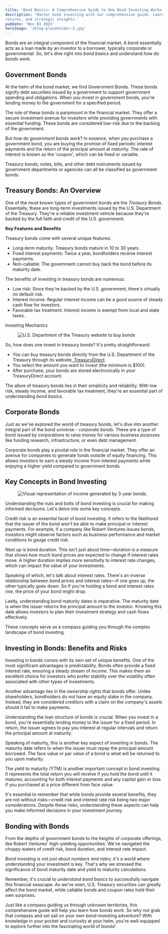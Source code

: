 ```yaml
---
title: 'Bond Basics: A Comprehensive Guide to How Bond Investing Works'
description: 'Master bond investing with our comprehensive guide. Learn about government and corporate bonds, risks,
returns, and strategic insights.'
pubDate: 'Nov 03 2023'
heroImage: '/blog-placeholder-3.jpg'
---
```


<div class="blog-content">
    <p>Bonds are an integral component of the financial market. A bond essentially acts as a loan made by an investor to
        a borrower, typically corporate or governmental. So, let&#x27;s dive right into <em>bond basics</em> and
        understand <em>how do bonds work</em>.</p>
    <h2><strong>Government Bonds</strong></h2>
    <p>At the helm of the bond market, we find Government Bonds. These bonds signify debt securities issued by a
        government to support government spending and obligations. When you invest in government bonds, you&#x27;re
        lending money to the government for a specified period.</p>
    <p>The role of these bonds is paramount in the financial market. They offer a secure investment avenue for investors
        while providing governments with essential funding. These bonds are considered low-risk due to the backing of
        the government.</p>
    <p>But <em>how do government bonds work</em>? In essence, when you purchase a government bond, you are buying the
        promise of fixed periodic interest payments and the return of the principal amount at maturity. The rate of
        interest is known as the &#x27;coupon&#x27;, which can be fixed or variable.</p>
    <p>Treasury bonds, notes, bills, and other debt instruments issued by government departments or agencies can all be
        classified as government bonds.</p>
    <h2><strong>Treasury Bonds: An Overview</strong></h2>
    <p>One of the most known types of government bonds are the <em>Treasury Bonds</em>. Essentially, these are long-term
        investments issued by the U.S. Department of the Treasury. They&#x27;re a reliable investment vehicle because
        they&#x27;re backed by the full faith and credit of the U.S. government.</p>
    <p><strong>Key Features and Benefits</strong></p>
    <p>Treasury bonds come with several unique features:</p>
    <ul role="list">
        <li>Long-term maturity: Treasury bonds mature in 10 to 30 years.</li>
        <li>Fixed interest payments: Twice a year, bondholders receive interest payments.</li>
        <li>Non-callable: The government cannot buy back the bond before its maturity date.</li>
    </ul>
    <p>The benefits of investing in treasury bonds are numerous:</p>
    <ul role="list">
        <li>Low risk: Since they&#x27;re backed by the U.S. government, there&#x27;s virtually no default risk.</li>
        <li>Interest income: Regular interest income can be a good source of steady cash flow for investors.</li>
        <li>Favorable tax treatment: Interest income is exempt from local and state taxes.</li>
    </ul>
    <p>Investing Mechanics</p>
    <figure style="max-width:980pxpx" class="w-richtext-align-fullwidth w-richtext-figure-type-image">
        <div><img
                src="https://cdn.prod.website-files.com/64f75d6371d612d029df0169/66ba51ca2340c699530d57e0_652572abbc6fa3c9a28b431c_treasury%2520direct.png"
                loading="lazy" alt=" U.S. Department of the Treasury website to buy bonds" /></div>
    </figure>
    <p>So, how does one invest in treasury bonds? It&#x27;s pretty straightforward:</p>
    <ul role="list">
        <li>You can buy treasury bonds directly from the U.S. Department of the Treasury through its website,<a
                href="https://www.treasurydirect.gov/"> TreasuryDirect</a>.</li>
        <li>You select the amount you want to invest (the minimum is $100).</li>
        <li>After purchase, your bonds are stored electronically in your TreasuryDirect account.</li>
    </ul>
    <p>The allure of treasury bonds lies in their simplicity and reliability. With low risk, steady income, and
        favorable tax treatment, they&#x27;re an essential part of understanding <em>bond basics</em>.</p>
    <h2><strong>Corporate Bonds</strong></h2>
    <p>Just as we&#x27;ve explored the world of treasury bonds, let&#x27;s dive into another integral part of the bond
        universe - <em>corporate bonds</em>. These are a type of bond issued by corporations to raise money for various
        business purposes like funding research, infrastructure, or even debt management.</p>
    <p>Corporate bonds play a pivotal role in the financial market. They offer an avenue for companies to generate funds
        outside of equity financing. This allows investors to earn a steady income from interest payments while enjoying
        a higher yield compared to government bonds.</p>
    <h2><strong>Key Concepts in Bond Investing</strong></h2>
    <figure style="max-width:1440pxpx" class="w-richtext-align-fullwidth w-richtext-figure-type-image">
        <div><img
                src="https://cdn.prod.website-files.com/64f75d6371d612d029df0169/66ba51ca2340c699530d57dd_652572d281b80e99171e9d28_bond%2520income.webp"
                loading="lazy" alt="Visual representation of income generated by 3-year bonds." /></div>
    </figure>
    <p>Understanding the nuts and bolts of bond investing is crucial for making informed decisions. Let&#x27;s delve
        into some key concepts.</p>
    <p>Credit risk is an essential facet of bond investing. It refers to the likelihood that the issuer of the bond
        won&#x27;t be able to make principal or interest payments. For example, if a company like Robert Ventures issues
        bonds, investors might observe factors such as business performance and market conditions to gauge credit risk.
    </p>
    <p>Next up is bond duration. This isn&#x27;t just about time—duration is a measure that shows how much bond prices
        are expected to change if interest rates move. A higher duration implies more sensitivity to interest rate
        changes, which can impact the value of your investments.</p>
    <p>Speaking of which, let&#x27;s talk about interest rates. There&#x27;s an inverse relationship between bond prices
        and interest rates—if one goes up, the other typically goes down. So if you&#x27;re holding a bond and interest
        rates rise, the price of your bond might drop.</p>
    <p>Lastly, understanding bond maturity dates is imperative. The maturity date is when the issuer returns the
        principal amount to the investor. Knowing this date allows investors to plan their investment strategy and cash
        flows effectively.</p>
    <p>These concepts serve as a compass guiding you through the complex landscape of bond investing.</p>
    <h2><strong>Investing in Bonds: Benefits and Risks</strong></h2>
    <p>Investing in bonds comes with its own set of unique benefits. One of the most significant advantages is
        predictability. Bonds often provide a fixed interest rate, ensuring a steady stream of income. This makes them
        an excellent choice for investors who prefer stability over the volatility often associated with other types of
        investments.</p>
    <p>Another advantage lies in the <em>ownership rights</em> that bonds offer. Unlike shareholders, bondholders do not
        have an equity stake in the company. Instead, they are considered creditors with a claim on the company&#x27;s
        assets should it fail to make payments.</p>
    <p>Understanding the loan structure of bonds is crucial. When you invest in a bond, you&#x27;re essentially lending
        money to the issuer for a fixed period. In return, the issuer agrees to pay you interest at regular intervals
        and return the principal amount at maturity.</p>
    <p>Speaking of maturity, this is another key aspect of investing in bonds. The maturity date refers to when the
        issuer must repay the principal amount borrowed. The face value or par value of a bond is what will be returned
        to you upon maturity.</p>
    <p>The yield to maturity (YTM) is another important concept in bond investing. It represents the total return you
        will receive if you hold the bond until it matures, accounting for both interest payments and any capital gain
        or loss if you purchased at a price different from face value.</p>
    <p>It&#x27;s essential to remember that while bonds provide several benefits, they are not without risks—credit risk
        and interest rate risk being two major considerations. Despite these risks, understanding these aspects can help
        you make informed decisions in your investment journey.</p>
    <h2><strong>Bonding with Bonds</strong></h2>
    <p>From the depths of government bonds to the heights of corporate offerings, like Robert Ventures&#x27;
        high-yielding opportunities. We&#x27;ve navigated the choppy waters of credit risk, bond duration, and interest
        rate impact.</p>
    <p><em>Bond investing is not just about numbers and rates; it&#x27;s</em> a world where understanding your
        investment is key. That&#x27;s why we stressed the significance of bond maturity date and yield to maturity
        calculations.</p>
    <p>Remember, it&#x27;s crucial to <em>understand bond basics</em> to successfully navigate this financial seascape.
        As we&#x27;ve seen, U.S. Treasury securities can greatly affect the bond market, while callable bonds and coupon
        rates hold their own surprises.</p>
    <p>Just like a compass guiding us through unknown territories, this comprehensive guide will help you learn how
        bonds work. So why not grab that compass and set sail on your own bond-investing adventure? With knowledge in
        your pocket and curiosity at your helm, you&#x27;re well-equipped to explore further into the fascinating world
        of bonds!</p>
</div>